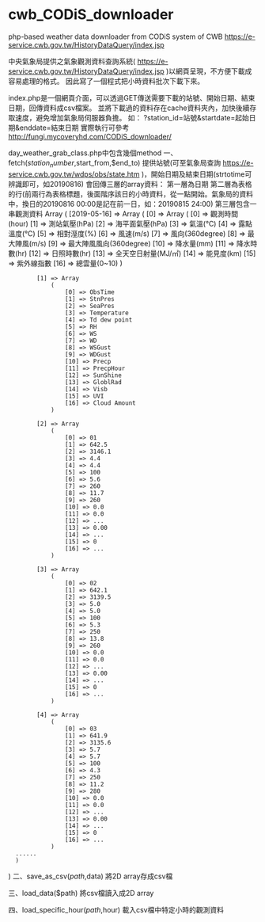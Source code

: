 # cwb_CODiS_downloader
php-based weather data downloader from CODiS system of CWB https://e-service.cwb.gov.tw/HistoryDataQuery/index.jsp

中央氣象局提供之氣象觀測資料查詢系統( https://e-service.cwb.gov.tw/HistoryDataQuery/index.jsp )以網頁呈現，不方便下載成容易處理的格式。
因此寫了一個程式把小時資料批次下載下來。

index.php是一個網頁介面，可以透過GET傳送需要下載的站號、開始日期、結束日期，回傳資料成csv檔案。
並將下載過的資料存在cache資料夾內，加快後續存取速度，避免增加氣象局伺服器負擔。
如：  ?station_id=站號&startdate=起始日期&enddate=結束日期
實際執行可參考 http://fungi.mycoveryhd.com/CODiS_downloader/


day_weather_grab_class.php中包含幾個method
一、fetch($station_number,$start_from,$end_to)
提供站號(可至氣象局查詢 https://e-service.cwb.gov.tw/wdps/obs/state.htm )，開始日期及結束日期(strtotime可辨識即可，如20190816)
會回傳三層的array資料：
第一層為日期
第二層為表格的行(前兩行為表格標題，後面階序該日的小時資料，從一點開始。氣象局的資料中，換日的20190816 00:00是記在前一日，如：20190815 24:00)
第三層包含一串觀測資料
Array
(
    [2019-05-16] => Array
        (
            [0] => Array
                (
                    [0] => 觀測時間(hour)
                    [1] => 測站氣壓(hPa)
                    [2] => 海平面氣壓(hPa)
                    [3] => 氣溫(℃)
                    [4] => 露點溫度(℃)
                    [5] => 相對溼度(%)
                    [6] => 風速(m/s)
                    [7] => 風向(360degree)
                    [8] => 最大陣風(m/s)
                    [9] => 最大陣風風向(360degree)
                    [10] => 降水量(mm)	
                    [11] => 降水時數(hr)
                    [12] => 日照時數(hr)
                    [13] => 全天空日射量(MJ/㎡)
                    [14] => 能見度(km)	
                    [15] => 紫外線指數
                    [16] => 總雲量(0~10)
                )

            [1] => Array
                (
                    [0] => ObsTime
                    [1] => StnPres
                    [2] => SeaPres
                    [3] => Temperature
                    [4] => Td dew point
                    [5] => RH
                    [6] => WS
                    [7] => WD
                    [8] => WSGust
                    [9] => WDGust
                    [10] => Precp
                    [11] => PrecpHour
                    [12] => SunShine
                    [13] => GloblRad
                    [14] => Visb
                    [15] => UVI
                    [16] => Cloud Amount
                )

            [2] => Array
                (
                    [0] => 01
                    [1] => 642.5
                    [2] => 3146.1
                    [3] => 4.4
                    [4] => 4.4
                    [5] => 100
                    [6] => 5.6
                    [7] => 260
                    [8] => 11.7
                    [9] => 260
                    [10] => 0.0
                    [11] => 0.0
                    [12] => ...
                    [13] => 0.00
                    [14] => ...
                    [15] => 0
                    [16] => ...
                )

            [3] => Array
                (
                    [0] => 02
                    [1] => 642.1
                    [2] => 3139.5
                    [3] => 5.0
                    [4] => 5.0
                    [5] => 100
                    [6] => 5.3
                    [7] => 250
                    [8] => 13.8
                    [9] => 260
                    [10] => 0.0
                    [11] => 0.0
                    [12] => ...
                    [13] => 0.00
                    [14] => ...
                    [15] => 0
                    [16] => ...
                )

            [4] => Array
                (
                    [0] => 03
                    [1] => 641.9
                    [2] => 3135.6
                    [3] => 5.7
                    [4] => 5.7
                    [5] => 100
                    [6] => 4.3
                    [7] => 250
                    [8] => 11.2
                    [9] => 280
                    [10] => 0.0
                    [11] => 0.0
                    [12] => ...
                    [13] => 0.00
                    [14] => ...
                    [15] => 0
                    [16] => ...
                )
      ......
      )
)
二、save_as_csv($path,$data)
將2D array存成csv檔

三、load_data($path)
將csv檔讀入成2D array

四、load_specific_hour($path,$hour)
載入csv檔中特定小時的觀測資料
